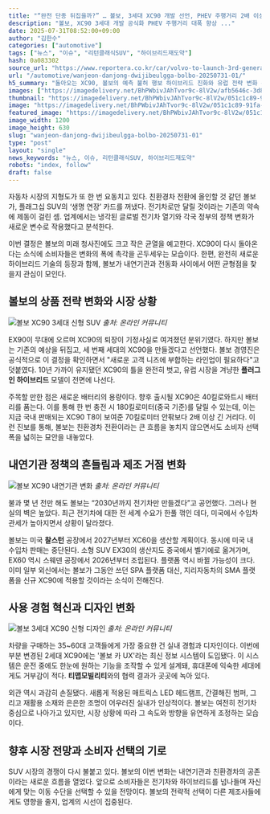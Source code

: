 ```yaml
---
title: "“완전 단종 뒤집을까?” … 볼보, 3세대 XC90 개발 선언, PHEV 주행거리 2배 이상 개선"
description: "볼보, XC90 3세대 개발 공식화 PHEV 주행거리 대폭 향상 ..."
date: 2025-07-31T08:52:00+09:00
author: "김한수"
categories: ["automotive"]
tags: ["뉴스", "이슈", "리턴클래식SUV", "하이브리드재도약"]
hash: 0a083302
source_url: "https://www.reportera.co.kr/car/volvo-to-launch-3rd-generation-xc90/"
url: "/automotive/wanjeon-danjong-dwijibeulgga-bolbo-20250731-01/"
h5_summary: "돌아오는 XC90, 볼보의 예측 불허 행보 하이브리드 진화와 유럽 전략 변화 주목"
images: ["https://imagedelivery.net/BhPWbivJAhTvor9c-8lV2w/afb5646c-3d88-47b9-e87f-8a1dfb539b00/public", "https://imagedelivery.net/BhPWbivJAhTvor9c-8lV2w/051c1c89-91fa-4f42-d0da-28941e022500/public", "https://imagedelivery.net/BhPWbivJAhTvor9c-8lV2w/818827ec-6cd6-47ee-0bff-4a972165aa00/public", "https://imagedelivery.net/BhPWbivJAhTvor9c-8lV2w/9743ba2d-e7a3-4598-a5ad-46547ded8000/public"]
thumbnail: "https://imagedelivery.net/BhPWbivJAhTvor9c-8lV2w/051c1c89-91fa-4f42-d0da-28941e022500/public"
image: "https://imagedelivery.net/BhPWbivJAhTvor9c-8lV2w/051c1c89-91fa-4f42-d0da-28941e022500/public"
featured_image: "https://imagedelivery.net/BhPWbivJAhTvor9c-8lV2w/051c1c89-91fa-4f42-d0da-28941e022500/public"
image_width: 1200
image_height: 630
slug: "wanjeon-danjong-dwijibeulgga-bolbo-20250731-01"
type: "post"
layout: "single"
news_keywords: "뉴스, 이슈, 리턴클래식SUV, 하이브리드재도약"
robots: "index, follow"
draft: false
---
```


자동차 시장의 지형도가 또 한 번 요동치고 있다. 친환경차 전환에 올인할 것 같던 볼보가, 플래그십 SUV의 ‘생명 연장’ 카드를 꺼냈다. 전기차로만 달릴 것이라는 기존의 약속에 제동이 걸린 셈. 업계에서는 냉각된 글로벌 전기차 열기와 각국 정부의 정책 변화가 새로운 변수로 작용했다고 분석한다.

이번 결정은 볼보의 미래 청사진에도 크고 작은 균열을 예고한다. XC90이 다시 돌아온다는 소식에 소비자들은 변화의 폭에 촉각을 곤두세우는 모습이다. 한편, 완전히 새로운 하이브리드 기술의 등장과 함께, 볼보가 내연기관과 전동화 사이에서 어떤 균형점을 찾을지 관심이 모인다.

## 볼보의 상품 전략 변화와 시장 상황

![볼보 XC90 3세대 신형 SUV](https://imagedelivery.net/BhPWbivJAhTvor9c-8lV2w/afb5646c-3d88-47b9-e87f-8a1dfb539b00/public)
*출처: 온라인 커뮤니티*


EX90이 무대에 오르며 XC90의 퇴장이 기정사실로 여겨졌던 분위기였다. 하지만 볼보는 기존의 예상을 뒤집고, 세 번째 세대의 XC90을 만들겠다고 선언했다. 볼보 경영진은 공식적으로 이 결정을 확인하면서 "새로운 고객 니즈에 부합하는 라인업이 필요하다"고 덧붙였다. 10년 가까이 유지됐던 XC90의 틀을 완전히 벗고, 유럽 시장을 겨냥한 **플러그인 하이브리드** 모델이 전면에 나선다.

주목할 만한 점은 새로운 배터리의 용량이다. 향후 출시될 XC90은 40킬로와트시 배터리를 품는다. 이를 통해 한 번 충전 시 180킬로미터(중국 기준)를 달릴 수 있는데, 이는 지금 국내 판매되는 XC90 T8이 보여준 70킬로미터 안팎보다 2배 이상 긴 거리다. 이런 진보를 통해, 볼보는 친환경차 전환이라는 큰 흐름을 놓치지 않으면서도 소비자 선택폭을 넓히는 묘안을 내놓았다.

## 내연기관 정책의 흔들림과 제조 거점 변화

![볼보 XC90 내연기관 변화](https://imagedelivery.net/BhPWbivJAhTvor9c-8lV2w/9743ba2d-e7a3-4598-a5ad-46547ded8000/public)
*출처: 온라인 커뮤니티*


불과 몇 년 전만 해도 볼보는 “2030년까지 전기차만 만들겠다”고 공언했다. 그러나 현실의 벽은 높았다. 최근 전기차에 대한 전 세계 수요가 한풀 꺾인 데다, 미국에서 수입차 관세가 높아지면서 상황이 달라졌다.

볼보는 미국 **찰스턴** 공장에서 2027년부터 XC60을 생산할 계획이다. 동시에 미국 내 수입차 판매는 중단된다. 소형 SUV EX30의 생산지도 중국에서 벨기에로 옮겨가며, EX60 역시 스웨덴 공장에서 2026년부터 조립된다. 플랫폼 역시 바뀔 가능성이 크다. 이미 일부 외신에서는 볼보가 그동안 쓰던 SPA 플랫폼 대신, 지리자동차의 SMA 플랫폼을 신규 XC90에 적용할 것이라는 소식이 전해진다.

## 사용 경험 혁신과 디자인 변화

![볼보 3세대 XC90 신형 디자인](https://imagedelivery.net/BhPWbivJAhTvor9c-8lV2w/818827ec-6cd6-47ee-0bff-4a972165aa00/public)
*출처: 온라인 커뮤니티*


차량을 구매하는 35~60대 고객들에게 가장 중요한 건 실내 경험과 디자인이다. 이번에 부분 변경된 2세대 XC90에는 '볼보 카 UX'라는 최신 정보 시스템이 도입됐다. 이 시스템은 운전 중에도 한눈에 원하는 기능을 조작할 수 있게 설계돼, 휴대폰에 익숙한 세대에게도 거부감이 적다. **티맵모빌리티**와의 협력 결과가 곳곳에 녹아 있다.

외관 역시 과감히 손질됐다. 새롭게 적용된 매트릭스 LED 헤드램프, 간결해진 범퍼, 그리고 재활용 소재와 은은한 조명이 어우러진 실내가 인상적이다. 볼보는 여전히 전기차 중심으로 나아가고 있지만, 시장 상황에 따라 그 속도와 방향을 유연하게 조정하는 모습이다.

## 향후 시장 전망과 소비자 선택의 기로

SUV 시장의 경쟁이 다시 불붙고 있다. 볼보의 이번 변화는 내연기관과 친환경차의 공존이라는 새로운 흐름을 열었다. 앞으로 소비자들은 전기차와 하이브리드를 넘나들며 자신에게 맞는 이동 수단을 선택할 수 있을 전망이다. 볼보의 전략적 선택이 다른 제조사들에게도 영향을 줄지, 업계의 시선이 집중된다.
